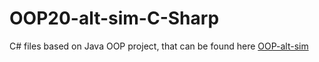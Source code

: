 # OOP20-alt-sim-C-Sharp
C# files based on Java OOP project, that can be found here [OOP-alt-sim](https://github.com/andreafoschi00/OOP20-alt-sim)
